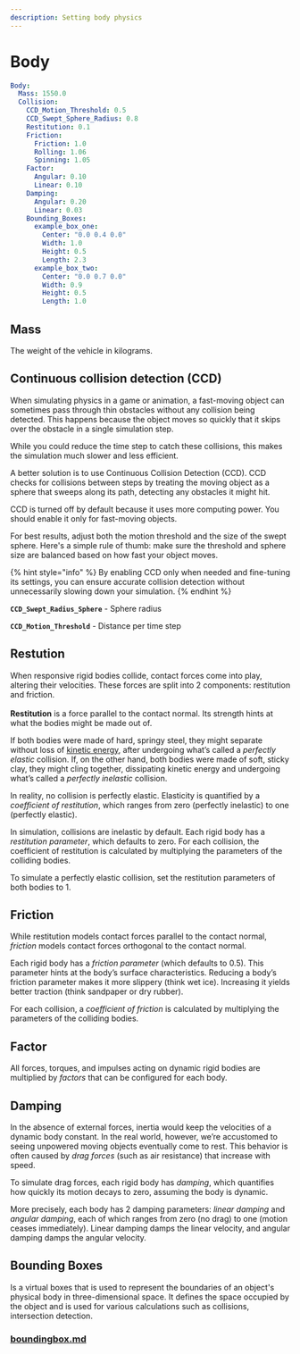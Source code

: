 ```yaml
---
description: Setting body physics
---
```


# Body

```yaml
Body:
  Mass: 1550.0
  Collision:
    CCD_Motion_Threshold: 0.5
    CCD_Swept_Sphere_Radius: 0.8
    Restitution: 0.1
    Friction:
      Friction: 1.0
      Rolling: 1.06
      Spinning: 1.05
    Factor:
      Angular: 0.10
      Linear: 0.10
    Damping:
      Angular: 0.20
      Linear: 0.03
    Bounding_Boxes:
      example_box_one:
        Center: "0.0 0.4 0.0"
        Width: 1.0
        Height: 0.5
        Length: 2.3
      example_box_two:
        Center: "0.0 0.7 0.0"
        Width: 0.9
        Height: 0.5
        Length: 1.0
```

## Mass

The weight of the vehicle in kilograms.

## Continuous collision detection (CCD)

When simulating physics in a game or animation, a fast-moving object can sometimes pass through thin obstacles without any collision being detected. This happens because the object moves so quickly that it skips over the obstacle in a single simulation step.

While you could reduce the time step to catch these collisions, this makes the simulation much slower and less efficient.

A better solution is to use Continuous Collision Detection (CCD). CCD checks for collisions between steps by treating the moving object as a sphere that sweeps along its path, detecting any obstacles it might hit.

CCD is turned off by default because it uses more computing power. You should enable it only for fast-moving objects.

For best results, adjust both the motion threshold and the size of the swept sphere. Here's a simple rule of thumb: make sure the threshold and sphere size are balanced based on how fast your object moves.

{% hint style="info" %}
By enabling CCD only when needed and fine-tuning its settings, you can ensure accurate collision detection without unnecessarily slowing down your simulation.
{% endhint %}

**`CCD_Swept_Radius_Sphere`** - Sphere radius

**`CCD_Motion_Threshold`** - Distance per time step

## Restution

When responsive rigid bodies collide, contact forces come into play, altering their velocities. These forces are split into 2 components: restitution and friction.\
\
**Restitution** is a force parallel to the contact normal. Its strength hints at what the bodies might be made out of.

If both bodies were made of hard, springy steel, they might separate without loss of [kinetic energy](https://en.wikipedia.org/wiki/Kinetic\_energy), after undergoing what’s called a _perfectly elastic_ collision. If, on the other hand, both bodies were made of soft, sticky clay, they might cling together, dissipating kinetic energy and undergoing what’s called a _perfectly inelastic_ collision.

In reality, no collision is perfectly elastic. Elasticity is quantified by a _coefficient of restitution_, which ranges from zero (perfectly inelastic) to one (perfectly elastic).

In simulation, collisions are inelastic by default. Each rigid body has a _restitution parameter_, which defaults to zero. For each collision, the coefficient of restitution is calculated by multiplying the parameters of the colliding bodies.

To simulate a perfectly elastic collision, set the restitution parameters of both bodies to 1.

## Friction

While restitution models contact forces parallel to the contact normal, _friction_ models contact forces orthogonal to the contact normal.

Each rigid body has a _friction parameter_ (which defaults to 0.5). This parameter hints at the body’s surface characteristics. Reducing a body’s friction parameter makes it more slippery (think wet ice). Increasing it yields better traction (think sandpaper or dry rubber).

For each collision, a _coefficient of friction_ is calculated by multiplying the parameters of the colliding bodies.

## Factor

All forces, torques, and impulses acting on dynamic rigid bodies are multiplied by _factors_ that can be configured for each body.

## Damping

In the absence of external forces, inertia would keep the velocities of a dynamic body constant. In the real world, however, we’re accustomed to seeing unpowered moving objects eventually come to rest. This behavior is often caused by _drag forces_ (such as air resistance) that increase with speed.

To simulate drag forces, each rigid body has _damping_, which quantifies how quickly its motion decays to zero, assuming the body is dynamic.

More precisely, each body has 2 damping parameters: _linear damping_ and _angular damping_, each of which ranges from zero (no drag) to one (motion ceases immediately). Linear damping damps the linear velocity, and angular damping damps the angular velocity.

## Bounding Boxes

Is a virtual boxes that is used to represent the boundaries of an object's physical body in three-dimensional space. It defines the space occupied by the object and is used for various calculations such as collisions, intersection detection.

### [boundingbox.md](body/boundingbox.md "mention")
